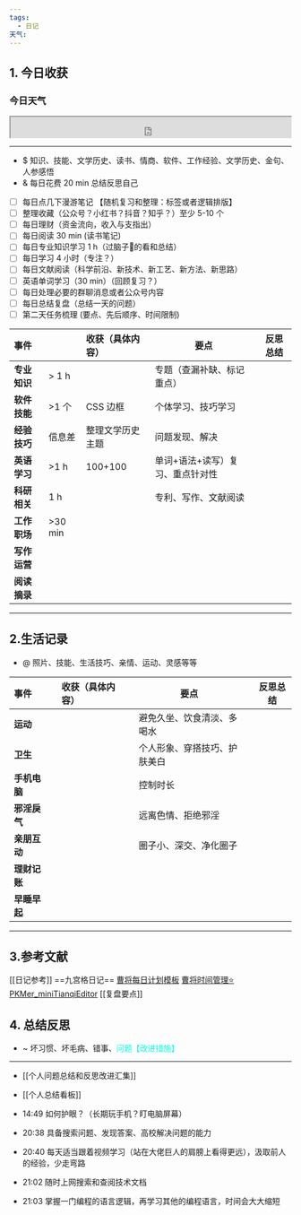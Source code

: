 ```yaml
---
tags:
  - 日记
天气:
---
```


## 1. 今日收获
### 今日天气
<div style=" width: 100%;  height:40;overflow: hidden; "><iframe src="https://widget.pkmer.cn/free/miniTianqi?user=a2e5899e-975e-4457-afd4-ec3ff7dcbc90&select-theme=ta&theme=%E6%A0%B7%E5%BC%8F5&input-text=&theme-color=%2300FF88FF&select-icon=gif" allow="fullscreen" style=" height: 100%; width: 100%;"></iframe></div>

---
- $ 知识、技能、文学历史、读书、情商、软件、工作经验、文学历史、金句、人参感悟
- & 每日花费 20 min 总结反思自己 
- [ ] 每日点几下漫游笔记 【随机复习和整理：标签或者逻辑排版】
- [ ] 整理收藏（公众号？小红书？抖音？知乎？）至少 5-10 个
- [ ] 每日理财（资金流向，收入与支指出）
- [ ] 每日阅读 30 min (读书笔记)
- [ ] 每日专业知识学习 1 h（过脑子🧠的看和总结）
- [ ] 每日学习 4 小时（专注？）
- [ ] 每日文献阅读（科学前沿、新技术、新工艺、新方法、新思路）
- [ ] 英语单词学习（30 min）（回顾复习？）
- [ ] 每日处理必要的群聊消息或者公众号内容 
- [ ] 每日总结复盘（总结一天的问题）
- [ ] 第二天任务梳理 (要点、先后顺序、时间限制) 

| **事件**   |          | 收获（具体内容） | 要点                | 反思总结 |
| :------- | -------- | :------- | ----------------- | ---- |
| **专业知识** | \> 1 h   |          | 专题（查漏补缺、标记重点）     |      |
| **软件技能** | \>1 个    | CSS 边框   | 个体学习、技巧学习         |      |
| **经验技巧** | 信息差      | 整理文学历史主题 | 问题发现、解决           |      |
| **英语学习** | \>1 h    | 100+100  | 单词+语法+读写）复习、重点针对性 |      |
| **科研相关** | 1 h      |          | 专利、写作、文献阅读        |      |
| **工作职场** | \>30 min |          |                   |      |
| **写作运营** |          |          |                   |      |
| **阅读摘录** |          |          |                   |      |

---
## 2.生活记录
- @  照片、技能、生活技巧、亲情、运动、灵感等等

| **事件**   |     | 收获（具体内容） |     | 要点             |     | 反思总结 |
| :------- | --- | :------- | --- | -------------- | --- | ---- |
| **运动**   |     |          |     | 避免久坐、饮食清淡、多喝水  |     |      |
| **卫生**   |     |          |     | 个人形象、穿搭技巧、护肤美白 |     |      |
| **手机电脑** |     |          |     | 控制时长           |     |      |
| **邪淫戾气** |     |          |     | 远离色情、拒绝邪淫      |     |      |
| **亲朋互动** |     |          |     | 圈子小、深交、净化圈子    |     |      |
| **理财记账** |     |          |     |                |     |      |
| **早睡早起** |     |          |     |                |     |      |

---
## 3.参考文献
[[日记参考]] ==九宫格日记==
[曹将每日计划模板](https://mp.weixin.qq.com/s/8LYri0lvPV5Y8snHqvpJ5g)
[曹将时间管理⭐](https://mp.weixin.qq.com/s/Z8l7B5iOoCGtjP_KvMjMxA)
[PKMer_miniTianqiEditor](https://pkmer.cn/products/widget/miniTianqiEditor/)
[[复盘要点]]
## 4. 总结反思
- ~ 坏习惯、坏毛病、错事、<font color="#00ffdc">问题【改进措施】</font>
---
- [[个人问题总结和反思改进汇集]]
- [[个人总结看板]]




- 14:49 如何护眼？（长期玩手机？盯电脑屏幕） 
- 20:38 具备搜索问题、发现答案、高校解决问题的能力 
- 20:40 每天适当跟着视频学习（站在大佬巨人的肩膀上看得更远），汲取前人的经验，少走弯路 
- 21:02 
	随时上网搜索和查阅技术文档
	 
- 21:03 掌握一门编程的语言逻辑，再学习其他的编程语言，时间会大大缩短 